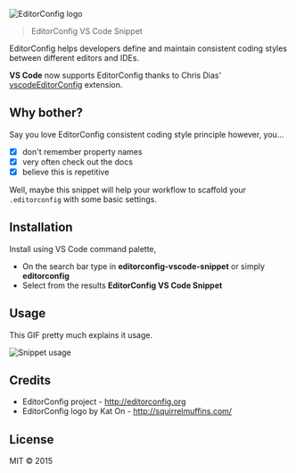 ![EditorConfig logo](http://editorconfig.org/logo.png)
> EditorConfig VS Code Snippet

EditorConfig helps developers define and maintain consistent coding styles between different editors and IDEs.

**VS Code** now supports EditorConfig thanks to Chris Dias' [vscodeEditorConfig](https://marketplace.visualstudio.com/items/chrisdias.vscodeEditorConfig) extension.

## Why bother?

Say you love EditorConfig consistent coding style principle however, you...
- [x] don't remember property names
- [x] very often check out the docs
- [x] believe this is repetitive

Well, maybe this snippet will help your workflow to scaffold your `.editorconfig` with some basic settings.

## Installation

Install using VS Code command palette,
- On the search bar type in **editorconfig-vscode-snippet** or simply **editorconfig**
- Select from the results **EditorConfig VS Code Snippet**


## Usage

This GIF pretty much explains it usage.

![Snippet usage](http://i.imgur.com/zXqMnMp.gif)

## Credits
- EditorConfig project - http://editorconfig.org
- EditorConfig logo by Kat On - http://squirrelmuffins.com/

## License

MIT © 2015